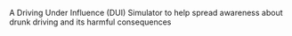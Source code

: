 A Driving Under Influence (DUI) Simulator to help spread awareness about drunk driving and its harmful consequences